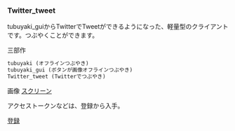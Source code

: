 ### Twitter_tweet

tubuyaki_guiからTwitterでTweetができるようになった、軽量型のクライアントです。つぶやくことができます。

三部作
```txt
tubuyaki (オフラインつぶやき)
tubuyaki_gui (ボタンが画像オフラインつぶやき)
Twitter_tweet (Twitterでつぶやき)
```

画像
[スクリーン](https://github.com/takkii/Twitter_tweet/blob/master/image/screen.png)

アクセストークンなどは、登録から入手。

[登録](https://apps.twitter.com/)
